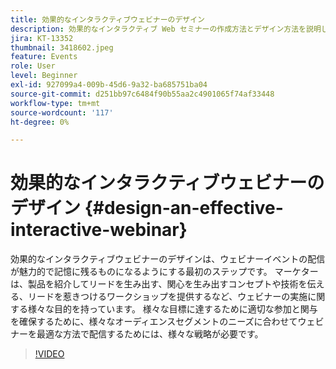 ```yaml
---
title: 効果的なインタラクティブウェビナーのデザイン
description: 効果的なインタラクティブ Web セミナーの作成方法とデザイン方法を説明します
jira: KT-13352
thumbnail: 3418602.jpeg
feature: Events
role: User
level: Beginner
exl-id: 927099a4-009b-45d6-9a32-ba685751ba04
source-git-commit: d251bb97c6484f90b55aa2c4901065f74af33448
workflow-type: tm+mt
source-wordcount: '117'
ht-degree: 0%

---
```


# 効果的なインタラクティブウェビナーのデザイン {#design-an-effective-interactive-webinar}

効果的なインタラクティブウェビナーのデザインは、ウェビナーイベントの配信が魅力的で記憶に残るものになるようにする最初のステップです。 マーケターは、製品を紹介してリードを生み出す、関心を生み出すコンセプトや技術を伝える、リードを惹きつけるワークショップを提供するなど、ウェビナーの実施に関する様々な目的を持っています。 様々な目標に達するために適切な参加と関与を確保するために、様々なオーディエンスセグメントのニーズに合わせてウェビナーを最適な方法で配信するためには、様々な戦略が必要です。

>[!VIDEO](https://video.tv.adobe.com/v/3418602?quality=12&learn=on)
